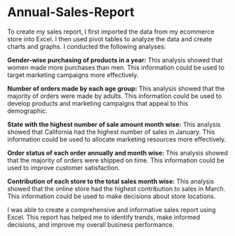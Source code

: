 # Annual-Sales-Report
To create my sales report, I first imported the data from my ecommerce store into Excel. I then used pivot tables to analyze the data and create charts and graphs.
I conducted the following analyses:

**Gender-wise purchasing of products in a year:** This analysis showed that women made more purchases than men. This information could be used to target marketing campaigns more effectively.

**Number of orders made by each age group:** This analysis showed that the majority of orders were made by adults. This information could be used to develop products and marketing campaigns that appeal to this demographic.

**State with the highest number of sale amount month wise:** This analysis showed that California had the highest number of sales in January. This information could be used to allocate marketing resources more effectively.

**Order status of each order annually and month wise:** This analysis showed that the majority of orders were shipped on time. This information could be used to improve customer satisfaction.

**Contribution of each store to the total sales month wise:** This analysis showed that the online store had the highest contribution to sales in March. This information could be used to make decisions about store locations.

I was able to create a comprehensive and informative sales report using Excel. This report has helped me to identify trends, make informed decisions, and improve my overall business performance.
